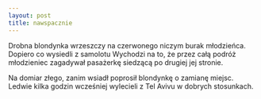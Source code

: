 ```yaml
---
layout: post
title: nawspacznie
---
```


Drobna blondynka wrzeszczy na czerwonego niczym burak młodzieńca. Dopiero co wysiedli z samolotu
Wychodzi na to, że przez całą podróż młodzieniec zagadywał pasażerkę siedzącą po drugiej jej stronie.

Na domiar złego, zanim wsiadł poprosił blondynkę o zamianę miejsc. Ledwie kilka godzin wcześniej
wylecieli z Tel Avivu w dobrych stosunkach.
